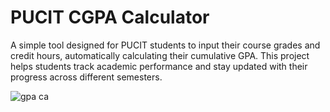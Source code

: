 # PUCIT CGPA Calculator

A simple tool designed for PUCIT students to input their course grades and credit hours, automatically calculating their cumulative GPA. This project helps students track academic performance and stay updated with their progress across different semesters.


![gpa ca](https://github.com/user-attachments/assets/79215fae-3c43-42ca-8160-7d112c4445a5)
